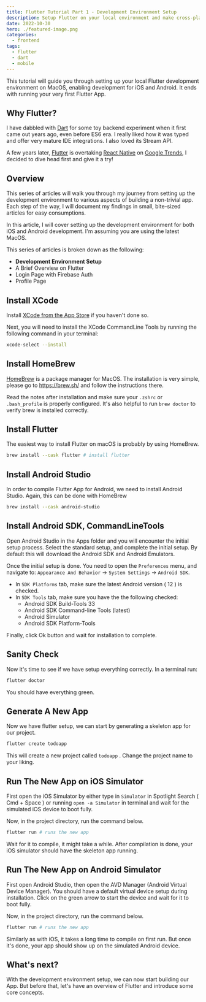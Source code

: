 ```yaml
---
title: Flutter Tutorial Part 1 - Development Environment Setup
description: Setup Flutter on your local environment and make cross-platform mobile apps.
date: 2022-10-30
hero: ./featured-image.png
categories:
  - frontend
tags:
  - flutter
  - dart
  - mobile
---
```


This tutorial will guide you through setting up your local Flutter development environment on MacOS, enabling development for iOS and Android. It ends with running your very first Flutter App.

## Why Flutter?

I have dabbled with [Dart](https://dart.dev/) for some toy backend experiment when it first came out years ago, even before ES6 era. I really liked how it was typed and offer very mature IDE integrations. I also loved its Stream API. 

A few years later, [Flutter](https://flutter.dev/) is overtaking [React Native](https://reactnative.dev/) on [Google Trends](https://trends.google.com/trends/explore?date=today%205-y&geo=US&q=%2Fg%2F11h03gfxy9,%2Fg%2F11f03_rzbg), I decided to dive head first and give it a try!

<!-- TODO: Add Google Trends embed component -->
<!-- {{<google_trends keywords="/g/11f03_rzbg, /g/11h03gfxy9" range="5-y">}} -->

## Overview

This series of articles will walk you through my journey from setting up the development environment to various aspects of building a non-trivial app. Each step of the way, I will document my findings in small, bite-sized articles for easy consumptions.

In this article, I will cover setting up the development environment for both iOS and Android development. I'm assuming you are using the latest MacOS.

This series of articles is broken down as the following:

* **Development Environment Setup**
* A Brief Overview on Flutter
* Login Page with Firebase Auth
* Profile Page

## Install XCode

Install [XCode from the App Store](https://apps.apple.com/us/app/xcode/id497799835?mt=12) if you haven't done so.

Next, you will need to install the XCode CommandLine Tools by running the following command in your terminal:

```bash
xcode-select --install
```

## Install HomeBrew

[HomeBrew](https://brew.sh/) is a package manager for MacOS. The installation is very simple, please go to https://brew.sh/ and follow the instructions there.

Read the notes after installation and make sure your `.zshrc` or `.bash_profile` is properly configured. It's also helpful to run `brew doctor` to verify brew is installed correctly.

## Install Flutter

The easiest way to install Flutter on macOS is probably by using HomeBrew.

```bash
brew install --cask flutter # install flutter
```

## Install Android Studio

In order to compile Flutter App for Android, we need to install Android Studio. Again, this can be done with HomeBrew

```bash
brew install --cask android-studio
```

## Install Android SDK, CommandLineTools

Open Android Studio in the Apps folder and you will encounter the initial setup process. Select the standard setup, and complete the initial setup. By default this will download the Android SDK and Android Emulators.

Once the initial setup is done. You need to open the `Preferences` menu, and navigate to: `Appearance And Behavior` -> `System Settings` -> `Android SDK`.

* In `SDK Platforms` tab, make sure the latest Android version ( 12 ) is checked.
* In `SDK Tools` tab, make sure you have the the following checked:
  * Android SDK Build-Tools 33
  * Android SDK Command-line Tools (latest)
  * Android Simulator
  * Android SDK Platform-Tools

Finally, click Ok button and wait for installation to complete.

## Sanity Check

Now it's time to see if we have setup everything correctly. In a terminal run:

```bash
flutter doctor
```

You should have everything green.

## Generate A New App

Now we have flutter setup, we can start by generating a skeleton app for our project. 

```bash
flutter create todoapp
```

This will create a new project called `todoapp` . Change the project name to your liking.

## Run The New App on iOS Simulator

First open the iOS Simulator by either type in `Simulator` in Spotlight Search ( Cmd + Space ) or running `open -a Simulator` in terminal and wait for the simulated iOS device to boot fully.

Now, in the project directory, run the command below.

```bash
flutter run # runs the new app
```

Wait for it to compile, it might take a while. After compilation is done, your iOS simulator should have the skeleton app running. 

## Run The New App on Android Simulator

First open Android Studio, then open the AVD Manager (Android Virtual Device Manager). You should have a default virtual device setup during installation. Click on the green arrow to start the device and wait for it to boot fully.

Now, in the project directory, run the command below.

```bash
flutter run # runs the new app
```

Similarly as with iOS, it takes a long time to compile on first run. But once it's done, your app should show up on the simulated Android device.

## What's next?

With the development environment setup, we can now start building our App. But before that, let's have an overview of Flutter and introduce some core concepts.
